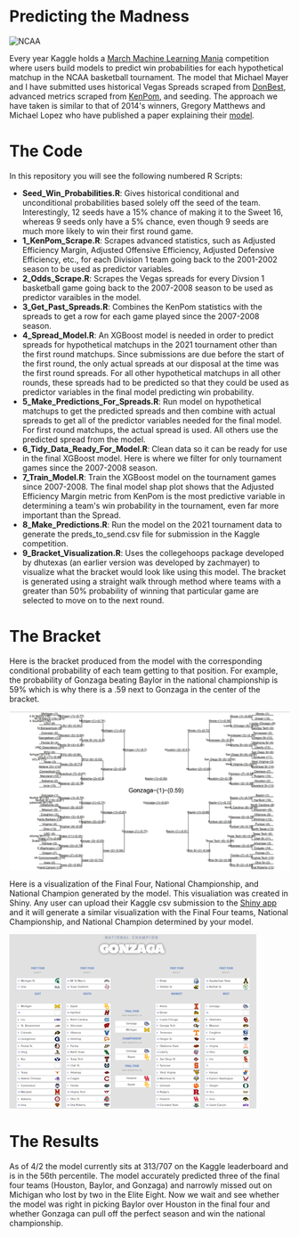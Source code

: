 # Predicting the Madness

![NCAA](plot/kyleguy.jpg)

Every year Kaggle holds a [March Machine Learning Mania](https://www.kaggle.com/c/ncaam-march-mania-2021) competition where users build models to predict win probabilities for each hypothetical matchup in the NCAA basketball tournament. The model that Michael Mayer and I have submitted uses historical Vegas Spreads scraped from [DonBest](https://legacy.donbest.com/ncaab/scores/), advanced metrics scraped from [KenPom](https://kenpom.com/), and seeding. The approach we have taken is similar to that of 2014's winners, Gregory Matthews and Michael Lopez who have published a paper explaining their [model](https://arxiv.org/abs/1412.0248).

# The Code
In this repository you will see the following numbered R Scripts:
  - **Seed_Win_Probabilities.R**: Gives historical conditional and unconditional probabilities based solely off the seed of the team. Interestingly, 12 seeds have a 15% chance of making it to the Sweet 16, whereas 9 seeds only have a 5% chance, even though 9 seeds are much more likely to win their first round game.
  - **1_KenPom_Scrape.R**: Scrapes advanced statistics, such as Adjusted Efficiency Margin, Adjusted Offensive Efficiency, Adjusted Defensive Efficiency, etc., for each Division 1 team going back to the 2001-2002 season to be used as predictor variables.
  - **2_Odds_Scrape.R**: Scrapes the Vegas spreads for every Divsion 1 basketball game going back to the 2007-2008 season to be used as predictor varaibles in the model. 
  - **3_Get_Past_Spreads.R**: Combines the KenPom statistics with the spreads to get a row for each game played since the 2007-2008 season.
  - **4_Spread_Model.R**: An XGBoost model is needed in order to predict spreads for hypothetical matchups in the 2021 tournament other than the first round matchups. Since submissions are due before the start of the first round, the only actual spreads at our disposal at the time was the first round spreads. For all other hypothetical matchups in all other rounds, these spreads had to be predicted so that they could be used as predictor variables in the final model predicting win probability.
  - **5_Make_Predictions_For_Spreads.R**: Run model on hypothetical matchups to get the predicted spreads and then combine with actual spreads to get all of the predictor variables needed for the final model. For first round matchups, the actual spread is used. All others use the predicted spread from the model.
  - **6_Tidy_Data_Ready_For_Model.R**: Clean data so it can be ready for use in the final XGBoost model. Here is where we filter for only tournament games since the 2007-2008 season.
  - **7_Train_Model.R**: Train the XGBoost model on the tournament games since 2007-2008. The final model shap plot shows that the Adjusted Efficiency Margin metric from KenPom is the most predictive variable in determining a team's win probability in the tournament, even far more important than the Spread.
  - **8_Make_Predictions.R**: Run the model on the 2021 tournament data to generate the preds_to_send.csv file for submission in the Kaggle competition. 
  - **9_Bracket_Visualization.R**: Uses the collegehoops package developed by dhutexas (an earlier version was developed by zachmayer) to visualize what the bracket would look like using this model. The bracket is generated using a straight walk through method where teams with a greater than 50% probability of winning that particular game are selected to move on to the next round.
  
  # The Bracket
  
Here is the bracket produced from the model with the corresponding conditional probability of each team getting to that position. For example, the probability of Gonzaga beating Baylor in the national championship is 59% which is why there is a .59 next to Gonzaga in the center of the bracket.
  
  ![Bracket Image](plot/Bracket.png)
  
Here is a visualization of the Final Four, National Championship, and National Champion generated by the model. This visualiation was created in Shiny. Any user can upload their Kaggle csv submission to the [Shiny app](https://github.com/Conor-McGrath/KaggleMarchManiaBracket) and it will generate a similar visualization with the Final Four teams, National Championship, and National Champion determined by your model.

![Final Four Bracket](plot/finalfour.png)

# The Results

As of 4/2 the model currently sits at 313/707 on the Kaggle leaderboard and is in the 56th percentile. The model accurately predicted three of the final four teams (Houston, Baylor, and Gonzaga) and narrowly missed out on Michigan who lost by two in the Elite Eight. Now we wait and see whether the model was right in picking Baylor over Houston in the final four and whether Gonzaga can pull off the perfect season and win the national championship.
